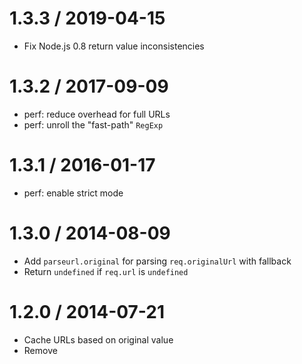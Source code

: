 1.3.3 / 2019-04-15
==================

  * Fix Node.js 0.8 return value inconsistencies

1.3.2 / 2017-09-09
==================

  * perf: reduce overhead for full URLs
  * perf: unroll the "fast-path" `RegExp`

1.3.1 / 2016-01-17
==================

  * perf: enable strict mode

1.3.0 / 2014-08-09
==================

  * Add `parseurl.original` for parsing `req.originalUrl` with fallback
  * Return `undefined` if `req.url` is `undefined`

1.2.0 / 2014-07-21
==================

  * Cache URLs based on original value
  * Remove